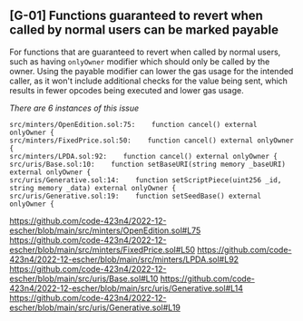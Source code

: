 ## [G-01] Functions guaranteed to revert when called by normal users can be marked payable

For functions that are guaranteed to revert when called by normal users, such as having `onlyOwner` modifier which should only be called by the owner. Using the payable modifier can lower the gas usage for the intended caller, as it won't include additional checks for the value being sent, which results in fewer opcodes being executed and lower gas usage.

*There are 6 instances of this issue*

```
src/minters/OpenEdition.sol:75:    function cancel() external onlyOwner {
src/minters/FixedPrice.sol:50:    function cancel() external onlyOwner {
src/minters/LPDA.sol:92:    function cancel() external onlyOwner {
src/uris/Base.sol:10:    function setBaseURI(string memory _baseURI) external onlyOwner {
src/uris/Generative.sol:14:    function setScriptPiece(uint256 _id, string memory _data) external onlyOwner {
src/uris/Generative.sol:19:    function setSeedBase() external onlyOwner {
```
https://github.com/code-423n4/2022-12-escher/blob/main/src/minters/OpenEdition.sol#L75
https://github.com/code-423n4/2022-12-escher/blob/main/src/minters/FixedPrice.sol#L50
https://github.com/code-423n4/2022-12-escher/blob/main/src/minters/LPDA.sol#L92
https://github.com/code-423n4/2022-12-escher/blob/main/src/uris/Base.sol#L10
https://github.com/code-423n4/2022-12-escher/blob/main/src/uris/Generative.sol#L14
https://github.com/code-423n4/2022-12-escher/blob/main/src/uris/Generative.sol#L19
